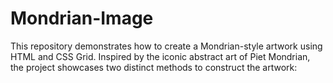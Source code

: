 # Mondrian-Image
This repository demonstrates how to create a Mondrian-style artwork using HTML and CSS Grid. Inspired by the iconic abstract art of Piet Mondrian, the project showcases two distinct methods to construct the artwork:
